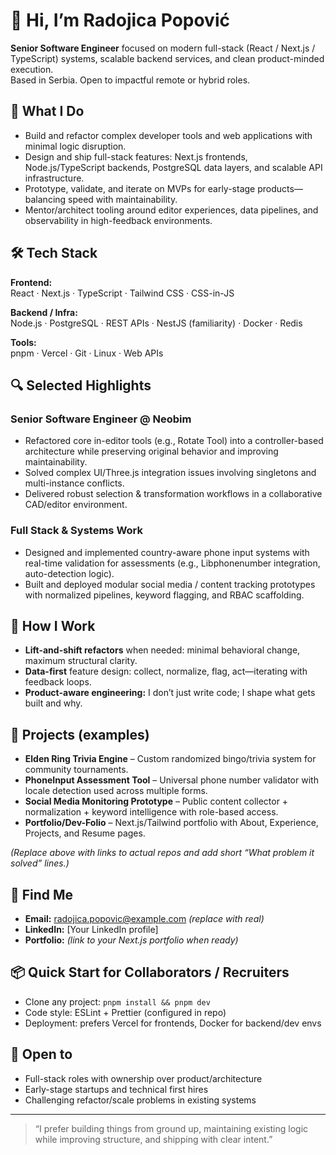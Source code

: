 # 👋 Hi, I’m Radojica Popović  
**Senior Software Engineer** focused on modern full-stack (React / Next.js / TypeScript) systems, scalable backend services, and clean product-minded execution.  
Based in Serbia. Open to impactful remote or hybrid roles.

## 🚀 What I Do
- Build and refactor complex developer tools and web applications with minimal logic disruption.  
- Design and ship full-stack features: Next.js frontends, Node.js/TypeScript backends, PostgreSQL data layers, and scalable API infrastructure.  
- Prototype, validate, and iterate on MVPs for early-stage products—balancing speed with maintainability.  
- Mentor/architect tooling around editor experiences, data pipelines, and observability in high-feedback environments.

## 🛠 Tech Stack

**Frontend:**  
React · Next.js · TypeScript · Tailwind CSS · CSS-in-JS  

**Backend / Infra:**  
Node.js · PostgreSQL · REST APIs · NestJS (familiarity) · Docker · Redis  

**Tools:**  
pnpm · Vercel · Git · Linux · Web APIs  

## 🔍 Selected Highlights

### Senior Software Engineer @ Neobim  
- Refactored core in-editor tools (e.g., Rotate Tool) into a controller-based architecture while preserving original behavior and improving maintainability.  
- Solved complex UI/Three.js integration issues involving singletons and multi-instance conflicts.  
- Delivered robust selection & transformation workflows in a collaborative CAD/editor environment.

### Full Stack & Systems Work  
- Designed and implemented country-aware phone input systems with real-time validation for assessments (e.g., Libphonenumber integration, auto-detection logic).  
- Built and deployed modular social media / content tracking prototypes with normalized pipelines, keyword flagging, and RBAC scaffolding.

## 🧪 How I Work
- **Lift-and-shift refactors** when needed: minimal behavioral change, maximum structural clarity.  
- **Data-first** feature design: collect, normalize, flag, act—iterating with feedback loops.  
- **Product-aware engineering:** I don’t just write code; I shape what gets built and why.

## 📂 Projects (examples)
- **Elden Ring Trivia Engine** – Custom randomized bingo/trivia system for community tournaments.  
- **PhoneInput Assessment Tool** – Universal phone number validator with locale detection used across multiple forms.  
- **Social Media Monitoring Prototype** – Public content collector + normalization + keyword intelligence with role-based access.  
- **Portfolio/Dev-Folio** – Next.js/Tailwind portfolio with About, Experience, Projects, and Resume pages.  

*(Replace above with links to actual repos and add short “What problem it solved” lines.)*

## 🔗 Find Me
- **Email:** radojica.popovic@example.com *(replace with real)*  
- **LinkedIn:** [Your LinkedIn profile]  
- **Portfolio:** *(link to your Next.js portfolio when ready)*  

## 📦 Quick Start for Collaborators / Recruiters
- Clone any project: `pnpm install && pnpm dev`  
- Code style: ESLint + Prettier (configured in repo)  
- Deployment: prefers Vercel for frontends, Docker for backend/dev envs  

## 💬 Open to
- Full-stack roles with ownership over product/architecture  
- Early-stage startups and technical first hires  
- Challenging refactor/scale problems in existing systems

---

> “I prefer building things from ground up, maintaining existing logic while improving structure, and shipping with clear intent.”  

